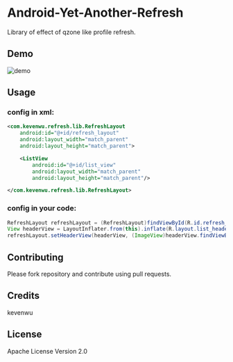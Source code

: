 # Android-Yet-Another-Refresh

Library of effect of qzone like profile refresh.

## Demo

![demo](.screen.gif)

## Usage

### config in xml:

```xml
<com.kevenwu.refresh.lib.RefreshLayout
    android:id="@+id/refresh_layout"
    android:layout_width="match_parent"
    android:layout_height="match_parent">

    <ListView
        android:id="@+id/list_view"
        android:layout_width="match_parent"
        android:layout_height="match_parent"/>

</com.kevenwu.refresh.lib.RefreshLayout>
```

### config in your code:

```java
RefreshLayout refreshLayout = (RefreshLayout)findViewById(R.id.refresh_layout);
View headerView = LayoutInflater.from(this).inflate(R.layout.list_header, null);
refreshLayout.setHeaderView(headerView, (ImageView)headerView.findViewById(R.id.fake), R.drawable.bg);
```

## Contributing
Please fork repository and contribute using pull requests.

## Credits
kevenwu

## License
Apache License Version 2.0

